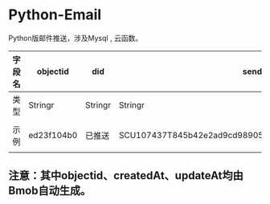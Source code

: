 # Python-Email
Python版邮件推送，涉及Mysql , 云函数。

|字段名|objectid|did|sendId|title|createdAt||updateAt|
| ----- | ----- | ----- |----- |----- |----- |----- |----- |
| 类型 |Stringr|Stringr |Stringr|Stringr|Stringr|Date|Date|
|示例|ed23f104b0|已推送|SCU107437T845b42e2ad9cd989053b83d77bdf64e85f1fabb4cc842|测试1|2020-12-03 22:04:45|2020-12-03 22:00:06|2020-12-03 22:00:06|

## 注意：其中objectid、createdAt、updateAt均由Bmob自动生成。
